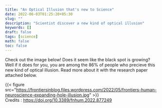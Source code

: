```yaml
---
title: "An Optical Illusion that's new to Science"
date: 2022-06-03T01:25:20+05:30
slug: ""
description: "Scientist discover a new kind of optical illusion"
keywords: []
draft: false
tags: [science]
math: false
toc: false
---
```

Check out the image below! Does it seem like the black spot is growing? Well if it does for you, you are among the 86% of people who precieve this new kind of optical illusion. Read more about it with the research paper attached below. 


{{< figure src="https://frontiersinblog.files.wordpress.com/2022/05/frontiers-human-neuroscience-expanding-hole-illusion.jpg" >}} \
Credits : https://doi.org/10.3389/fnhum.2022.877249 

<div id="adobe-dc-view" style="height: 500px; width: 600px;"></div>
<script src="https://documentcloud.adobe.com/view-sdk/main.js"></script>
<script type="text/javascript">
	document.addEventListener("adobe_dc_view_sdk.ready", function(){ 
		var adobeDCView = new AdobeDC.View({clientId: "746e8aab401a482c8f91e232fb3864f4", divId: "adobe-dc-view"});
		adobeDCView.previewFile({
			content:{location: {url: "/illusion.pdf"}},
			metaData:{fileName: "illusion.pdf"}
		}, {embedMode: "SIZED_CONTAINER", dockPageControls: false});
	});
</script>

